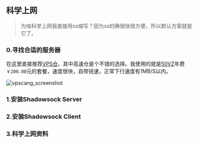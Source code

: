 ## 科学上网

> 为啥科学上网我直接用ss缩写？因为ss的确很快很方便，所以默认方案就是它了。

### 0.寻找合适的服务器

在这里直接推荐[VPS仓](http://www.vpscang.com/)，其中高速仓是个不错的选择。我使用的就是[50VZ](https://www.50vz.net/)年费`￥200.00`元的套餐，速度很快，自带锐速，正常下行速度有1MB/S以内。

![vpscang_screenshot](http://ofx24fene.bkt.clouddn.com//img/book/VPScang_screenshot.png)

### 1.安装Shadowsock Server

### 2.安装Shadowsock Client

### 3.科学上网资料
